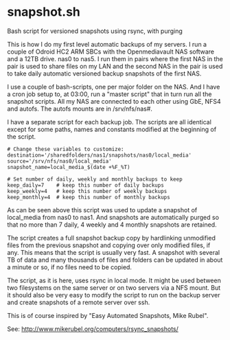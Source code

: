 # snapshot.sh
Bash script for versioned snapshots using rsync, with purging

This is how I do my first level automatic backups of my servers. I run a couple of Odroid HC2 ARM SBCs with the Openmediavault NAS software and a 12TB drive. nas0 to nas5. I run them in pairs where the first NAS in the pair is used to share files on my LAN and the second NAS in the pair is used to take daily automatic versioned backup snapshots of the first NAS. 

I use a couple of bash-scripts, one per major folder on the NAS. And I have a cron job setup to, at 03:00, run a "master script" that in turn run all the snapshot scripts. All my NAS are connected to each other using GbE, NFS4 and autofs. The autofs mounts are in /srv/nfs/nas#.

I have a separate script for each backup job. The scripts are all identical except for some paths, names and constants modified at the beginning of the script. 
```
# Change these variables to customize:
destination='/sharedfolders/nas1/snapshots/nas0/local_media'
source='/srv/nfs/nas0/local_media'
snapshot_name=local_media_$(date +%F_%T)

# Set number of daily, weekly and monthly backups to keep
keep_daily=7    # keep this number of daily backups
keep_weekly=4   # keep this number of weekly backups
keep_monthly=4  # keep this number of monthly backups
```
As can be seen above this script was used to update a snapshot of local_media from nas0 to nas1. And snapshots are automatically purged so that no more than 7 daily, 4 weekly and 4 monthly snapshots are retained.

The script creates a full snapshot backup copy by hardlinking unmodified files from the previous snapshot and copying over only modified files, if any. This means that the script is usually very fast. A snapshot with several TB of data and many thousands of files and folders can be updated in about a minute or so, if no files need to be copied. 

The script, as it is here, uses rsync in local mode. It might be used between two filesystems on the same server or on two servers via a NFS mount. But it should also be very easy to modify the script to run on the backup server and create snapshots of a remote server over ssh. 

This is of course inspired by "Easy Automated Snapshots, Mike Rubel". 

See: http://www.mikerubel.org/computers/rsync_snapshots/
